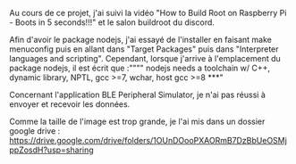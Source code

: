 Au cours de ce projet, j'ai suivi la vidéo "How to Build Root on Raspberry Pi - Boots in 5 seconds!!!" et le salon buildroot du discord.

Afin d'avoir le package nodejs, j'ai essayé de l'installer en faisant make menuconfig puis en allant dans "Target Packages" puis dans "Interpreter languages and scripting".
Cependant, lorsque j'arrive à l'emplacement du package nodejs, il est écrit que :"""" nodejs needs a toolchain w/ C++, dynamic library, NPTL, gcc >=7, wchar, host gcc >=8 ***" 

Concernant l'application BLE Peripheral Simulator, je n'ai pas réussi à envoyer et recevoir les données.

Comme la taille de l'image est trop grande, je l'ai mis dans un dossier google drive :
https://drive.google.com/drive/folders/1OUnDOooPXAORmB7DzBbUeOSMjppZosdH?usp=sharing
